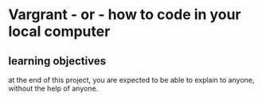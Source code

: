 # Vargrant - or - how to code in your local computer
## learning objectives
at the end of this project, you are expected to be able to explain to anyone, without the help of anyone.
